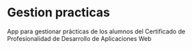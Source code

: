 # Gestion practicas
 App para gestionar prácticas de los alumnos del Certificado de Profesionalidad
 de Desarrollo de Aplicaciones Web
